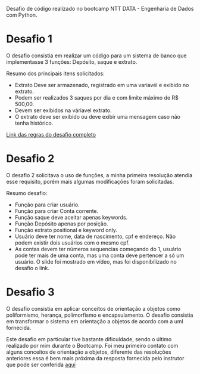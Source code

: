 Desafio de código realizado no bootcamp  NTT DATA - Engenharia de Dados com Python.<br>

# Desafio 1
O desafio consistia em realizar um código para um sistema de banco que implementasse 3 funções: Depósito, saque e extrato.


Resumo dos principais itens solicitados:
- Extrato Deve ser armazenado, registrado em uma variavél e exibido no extrato.
- Podem ser realizados 3 saques por dia e com limite máximo de R$ 500,00.
- Devem ser exibidos na váriavel extrato.
- O extrato deve ser exibido ou deve exibir uma mensagem caso não tenha histórico.


[Link das regras do desafio completo](https://academiapme-my.sharepoint.com/:p:/g/personal/kawan_dio_me/Ef-dMEJYq9BPotZQso7LUCwBJd7gDqCC2SYlUYx0ayrGNQ?rtime=LoioAyXJ3Eg)

# Desafio 2
O desafio 2 solicitava o uso de funções, a minha primeira resolução atendia esse requisito, porém mais algumas modificações foram solicitadas.


Resumo desafio:
- Função para criar usuário.
- Função para criar Conta corrente.
- Função saque deve aceitar apenas keywords.
- Função Depósito apenas por posição.
- Função extrato positional e keyword only.
- Usuário deve ter nome, data de nascimento, cpf e endereço. Não podem existir dois usuários com o mesmo cpf.
- As contas devem ter números sequencias começando do 1, usuário pode ter mais de uma conta, mas uma conta deve pertencer a só um usuário.
O slide foi mostrado em vídeo, mas foi disponibilizado no desafio o link.

# Desafio 3
O desafio consistia em aplicar conceitos de orientação a objetos como poliformismo, herança, polimorfismo e encapsulamento. O desafio consistia em transformar o sistema em orientação a objetos de acordo com a uml fornecida.


Este desafio em particular tive bastante dificuldade, sendo o último realizado por mim durante o Bootcamp. Foi meu primeiro contato com alguns conceitos de orientação a objetos, diferente das resoluções anteriores essa é bem mais próxima da resposta fornecida pelo instrutor que pode ser conferida [aqui](https://github.com/digitalinnovationone/trilha-python-dio/blob/main/02%20-%20Programa%C3%A7%C3%A3o%20Orientada%20a%20Objetos/10%20-%20desafio/desafio_v2.py)